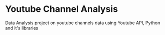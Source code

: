 # Youtube Channel Analysis
Data Analysis project on youtube channels data using Youtube API, Python and it's libraries